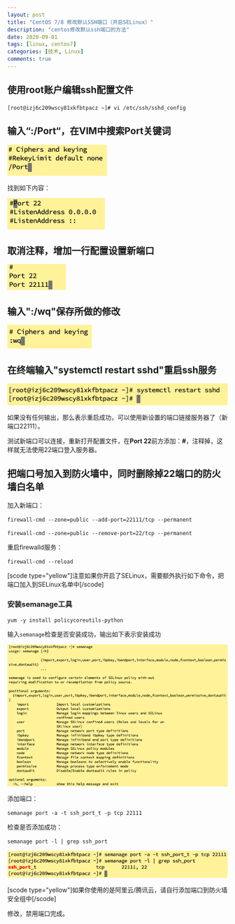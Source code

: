 ```yaml
---
layout: post
title: "CentOS 7/8 修改默认SSH端口（开启SELinux）"
description: "centos修改默认ssh端口的方法"
date: 2020-09-01
tags: [linux, centos7]
categories: [技术, Linux]
comments: true
---
```


## 使用root账户编辑ssh配置文件

`[root@izj6c209wscy81xkfbtpacz ~]# vi /etc/ssh/sshd_config`

## 输入“:/Port“，在VIM中搜索Port关键词

![image.png](/assets/images/202009/275206417.png)

找到如下内容：

![image.png](/assets/images/202009/1991690075.png)

## 取消注释，增加一行配置设置新端口

![image.png](/assets/images/202009/4132911816.png)

## 输入":/wq"保存所做的修改

![image.png](/assets/images/202009/1160132225.png)

## 在终端输入"systemctl restart sshd"重启ssh服务

![image.png](/assets/images/202009/2114609535.png)

如果没有任何输出，那么表示重启成功，可以使用新设置的端口链接服务器了（新端口22111）。

测试新端口可以连接，重新打开配置文件，在**Port 22**前方添加：**#**，注释掉，这样就无法使用22端口登入服务器。

## 把端口号加入到防火墙中，同时删除掉22端口的防火墙白名单

加入新端口：

`firewall-cmd --zone=public --add-port=22111/tcp --permanent`

`firewall-cmd --zone=public --remove-port=22/tcp --permanent`

重启firewalld服务：

`firewall-cmd --reload`

[scode type="yellow"]注意如果你开启了SELinux，需要额外执行如下命令，把端口加入到SELinux名单中[/scode]

### 安装semanage工具

`yum -y install policycoreutils-python`

输入`semanage`检查是否安装成功，输出如下表示安装成功

![image.png](/assets/images/202009/1404128175.png)

添加端口：

`semanage port -a -t ssh_port_t -p tcp 22111`

检查是否添加成功：

`semanage port -l | grep ssh_port`

![image.png](/assets/images/202009/2101443704.png)

[scode type="yellow"]如果你使用的是阿里云/腾讯云，请自行添加端口到防火墙安全组中[/scode]

修改，禁用端口完成。
